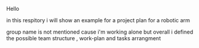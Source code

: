 Hello

in this respitory i will show an example for a project plan for a robotic arm 

group name is not mentioned cause i'm working alone 
but overall i defined the possible team structure , work-plan and tasks arrangment 
